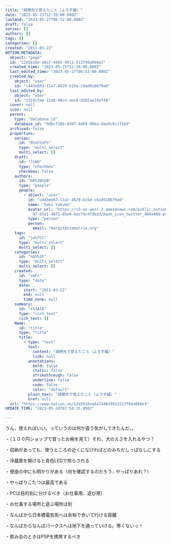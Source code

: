 ```yaml
---
title: "疎開先で覚えたこと（よろず編）"
date: "2023-05-21T12:39:00.000Z"
lastmod: "2023-05-27T06:52:00.000Z"
draft: false
series: []
authors: []
tags: []
categories: []
created: "2011-03-22"
NOTION_METADATA:
  object: "page"
  id: "12e5616e-a6a7-4402-9911-513f9da068e3"
  created_time: "2023-05-21T12:39:00.000Z"
  last_edited_time: "2023-05-27T06:52:00.000Z"
  created_by:
    object: "user"
    id: "c443eb63-11a7-4629-b15e-c6ad918b79a0"
  last_edited_by:
    object: "user"
    id: "1219c5ae-11d8-48ce-aec6-d385ae29af49"
  cover: null
  icon: null
  parent:
    type: "database_id"
    database_id: "9dbcf20b-4d97-4d69-98ba-8ae9c8c1f58d"
  archived: false
  properties:
    series:
      id: "B%3C%3FS"
      type: "multi_select"
      multi_select: []
    draft:
      id: "JiWU"
      type: "checkbox"
      checkbox: false
    authors:
      id: "bK%3B%5B"
      type: "people"
      people:
        - object: "user"
          id: "c443eb63-11a7-4629-b15e-c6ad918b79a0"
          name: "Saki Yakumo"
          avatar_url: "https://s3-us-west-2.amazonaws.com/public.notion-static.com/3ad1c4\
            97-61e1-48f1-85e8-6acf4c4fdb2d/maoh_icon_twitter_400x400.png"
          type: "person"
          person:
            email: "marqut@ziomatrix.org"
    tags:
      id: "jw%7CC"
      type: "multi_select"
      multi_select: []
    categories:
      id: "nbY%3F"
      type: "multi_select"
      multi_select: []
    created:
      id: "vmFr"
      type: "date"
      date:
        start: "2011-03-22"
        end: null
        time_zone: null
    summary:
      id: "x%3AlD"
      type: "rich_text"
      rich_text: []
    Name:
      id: "title"
      type: "title"
      title:
        - type: "text"
          text:
            content: "疎開先で覚えたこと（よろず編）"
            link: null
          annotations:
            bold: false
            italic: false
            strikethrough: false
            underline: false
            code: false
            color: "default"
          plain_text: "疎開先で覚えたこと（よろず編）"
          href: null
  url: "https://www.notion.so/12e5616ea6a744029911513f9da068e3"
UPDATE_TIME: "2023-05-28T07:54:35.898Z"

---
```

<link rel="stylesheet" href="https://cdn.jsdelivr.net/npm/katex@0.16.2/dist/katex.min.css" integrity="sha384-bYdxxUwYipFNohQlHt0bjN/LCpueqWz13HufFEV1SUatKs1cm4L6fFgCi1jT643X" crossorigin="anonymous">


うん、使えればいい。っていうのは何か違う気がしてきたんだ。。


・（１００円ショップで買ったお椀を見て）それ、犬のえさを入れるやつ？


・収納があっても、使うところの近くになければどのみちだしっぱなしにする


・冷蔵庫を開けると青色LEDで照らされる


・便座の中にも明かりがある（何を確認するのだろう…やっぱりあれ？）


・やっぱりこたつは最高である


・PCは目的別に分けるべき（お仕事用、遊び用）


・お仕事する場所と遊ぶ場所は別


・なんばから日本橋電気街へは余裕で歩いて行ける距離


・なんばからなんばパークスへは地下を通っていける。寒くないっ！


・飲み会のときはPSPを携帯するべき

